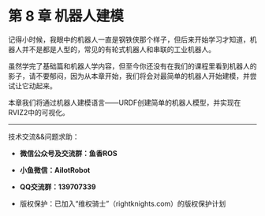 # 第 8 章 机器人建模


记得小时候，我眼中的机器人一直是钢铁侠那个样子，但后来开始学习才知道，机器人并不是都是人型的，常见的有轮式机器人和串联的工业机器人。

虽然学完了基础篇和机器人学内容，但至今你还没有在我们的课程里看到机器人的影子，请不要郁闷，因为从本章开始，我们将会对最简单的机器人开始建模，并尝试让它动起来。


本章我们将通过机器人建模语言——URDF创建简单的机器人模型，并实现在RVIZ2中的可视化。


--------------

技术交流&&问题求助：

- **微信公众号及交流群：鱼香ROS**
- **小鱼微信：AiIotRobot**
- **QQ交流群：139707339**

- 版权保护：已加入“维权骑士”（rightknights.com）的版权保护计划